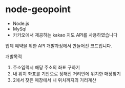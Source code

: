 # node-geopoint

- Node.js
- MySql
- 카카오에서 제공하는 kakao 지도 API를 사용하였습니다

업체 예약을 위한 API 개발과정에서 만들어진 코드입니다.

개발목적
1. 주소입력시 해당 주소의 좌표 구하기
2. 내 위치 좌표를 기반으로 정해진 거리안에 위치한 매장찾기
3. 2에서 찾은 매장에서 내 위치까지의 거리계산

